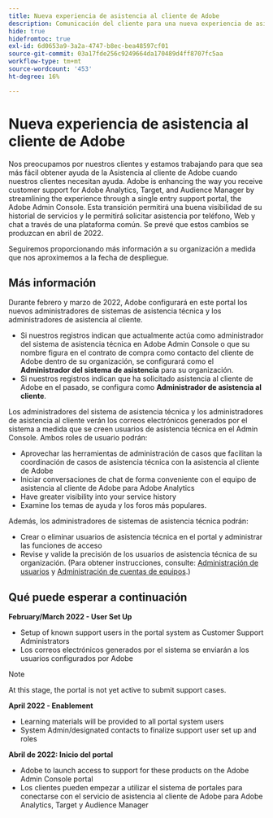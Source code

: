 ```yaml
---
title: Nueva experiencia de asistencia al cliente de Adobe
description: Comunicación del cliente para una nueva experiencia de asistencia
hide: true
hidefromtoc: true
exl-id: 6d0653a9-3a2a-4747-b8ec-bea48597cf01
source-git-commit: 03a17fde256c9249664da170489d4ff8707fc5aa
workflow-type: tm+mt
source-wordcount: '453'
ht-degree: 16%

---
```


# Nueva experiencia de asistencia al cliente de Adobe

Nos preocupamos por nuestros clientes y estamos trabajando para que sea más fácil obtener ayuda de la Asistencia al cliente de Adobe cuando nuestros clientes necesitan ayuda. Adobe is enhancing the way you receive customer support for Adobe Analytics, Target, and Audience Manager by streamlining the experience through a single entry support portal, the Adobe Admin Console. Esta transición permitirá una buena visibilidad de su historial de servicios y le permitirá solicitar asistencia por teléfono, Web y chat a través de una plataforma común. Se prevé que estos cambios se produzcan en abril de 2022.

Seguiremos proporcionando más información a su organización a medida que nos aproximemos a la fecha de despliegue.

## Más información

Durante febrero y marzo de 2022, Adobe configurará en este portal los nuevos administradores de sistemas de asistencia técnica y los administradores de asistencia al cliente.

* Si nuestros registros indican que actualmente actúa como administrador del sistema de asistencia técnica en Adobe Admin Console o que su nombre figura en el contrato de compra como contacto del cliente de Adobe dentro de su organización, se configurará como el **Administrador del sistema de asistencia** para su organización.
* Si nuestros registros indican que ha solicitado asistencia al cliente de Adobe en el pasado, se configura como **Administrador de asistencia al cliente**.

Los administradores del sistema de asistencia técnica y los administradores de asistencia al cliente verán los correos electrónicos generados por el sistema a medida que se creen usuarios de asistencia técnica en el Admin Console. Ambos roles de usuario podrán:

* Aprovechar las herramientas de administración de casos que facilitan la coordinación de casos de asistencia técnica con la asistencia al cliente de Adobe
* Iniciar conversaciones de chat de forma conveniente con el equipo de asistencia al cliente de Adobe para Adobe Analytics
* Have greater visibility into your service history
* Examine los temas de ayuda y los foros más populares.

Además, los administradores de sistemas de asistencia técnica podrán:

* Crear o eliminar usuarios de asistencia técnica en el portal y administrar las funciones de acceso
* Revise y valide la precisión de los usuarios de asistencia técnica de su organización. (Para obtener instrucciones, consulte: [Administración de usuarios](https://helpx.adobe.com/es/enterprise/using/users.html) y [Administración de cuentas de equipos](https://helpx.adobe.com/es/enterprise/using/accounts.html).)

## Qué puede esperar a continuación

**February/March 2022 - User Set Up**

* Setup of known support users in the portal system as Customer Support Administrators
* Los correos electrónicos generados por el sistema se enviarán a los usuarios configurados por Adobe

>[!NOTE]
>
>At this stage, the portal is not yet active to submit support cases.

**April 2022 - Enablement**

* Learning materials will be provided to all portal system users
* System Admin/designated contacts to finalize support user set up and roles

**Abril de 2022: Inicio del portal**

* Adobe to launch access to support for these products on the Adobe Admin Console portal
* Los clientes pueden empezar a utilizar el sistema de portales para conectarse con el servicio de asistencia al cliente de Adobe para Adobe Analytics, Target y Audience Manager
